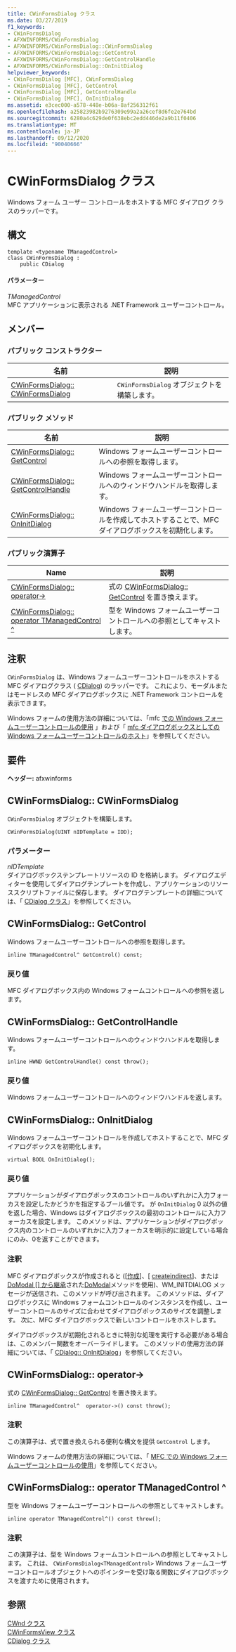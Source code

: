 ```yaml
---
title: CWinFormsDialog クラス
ms.date: 03/27/2019
f1_keywords:
- CWinFormsDialog
- AFXWINFORMS/CWinFormsDialog
- AFXWINFORMS/CWinFormsDialog::CWinFormsDialog
- AFXWINFORMS/CWinFormsDialog::GetControl
- AFXWINFORMS/CWinFormsDialog::GetControlHandle
- AFXWINFORMS/CWinFormsDialog::OnInitDialog
helpviewer_keywords:
- CWinFormsDialog [MFC], CWinFormsDialog
- CWinFormsDialog [MFC], GetControl
- CWinFormsDialog [MFC], GetControlHandle
- CWinFormsDialog [MFC], OnInitDialog
ms.assetid: e3cec000-a578-448e-b06a-8af256312f61
ms.openlocfilehash: a25823982b9276309e99a2a26cef8d6fe2e764bd
ms.sourcegitcommit: 6280a4c629de0f638ebc2edd446de2a9b11f0406
ms.translationtype: MT
ms.contentlocale: ja-JP
ms.lasthandoff: 09/12/2020
ms.locfileid: "90040666"
---
```

# <a name="cwinformsdialog-class"></a>CWinFormsDialog クラス

Windows フォーム ユーザー コントロールをホストする MFC ダイアログ クラスのラッパーです。

## <a name="syntax"></a>構文

```
template <typename TManagedControl>
class CWinFormsDialog :
    public CDialog
```

#### <a name="parameters"></a>パラメーター

*TManagedControl*<br/>
MFC アプリケーションに表示される .NET Framework ユーザーコントロール。

## <a name="members"></a>メンバー

### <a name="public-constructors"></a>パブリック コンストラクター

|名前|説明|
|----------|-----------------|
|[CWinFormsDialog:: CWinFormsDialog](#cwinformsdialog)|`CWinFormsDialog` オブジェクトを構築します。|

### <a name="public-methods"></a>パブリック メソッド

|名前|説明|
|----------|-----------------|
|[CWinFormsDialog:: GetControl](#getcontrol)|Windows フォームユーザーコントロールへの参照を取得します。|
|[CWinFormsDialog:: GetControlHandle](#getcontrolhandle)|Windows フォームユーザーコントロールへのウィンドウハンドルを取得します。|
|[CWinFormsDialog:: OnInitDialog](#oninitdialog)|Windows フォームユーザーコントロールを作成してホストすることで、MFC ダイアログボックスを初期化します。|

### <a name="public-operators"></a>パブリック演算子

|Name|説明|
|----------|-|
|[CWinFormsDialog:: operator-&gt;](#operator_-_gt)|式の [CWinFormsDialog:: GetControl](#getcontrol) を置き換えます。|
|[CWinFormsDialog:: operator TManagedControl ^](#operator-tmanagedcontrol-hat)|型を Windows フォームユーザーコントロールへの参照としてキャストします。|

## <a name="remarks"></a>注釈

`CWinFormsDialog` は、Windows フォームユーザーコントロールをホストする MFC ダイアログクラス ( [CDialog](../../mfc/reference/cdialog-class.md)) のラッパーです。 これにより、モーダルまたはモードレスの MFC ダイアログボックスに .NET Framework コントロールを表示できます。

Windows フォームの使用方法の詳細については、「mfc [での Windows フォームユーザーコントロールの使用](../../dotnet/using-a-windows-form-user-control-in-mfc.md) 」および「 [mfc ダイアログボックスとしての Windows フォームユーザーコントロールのホスト](../../dotnet/hosting-a-windows-form-user-control-as-an-mfc-dialog-box.md)」を参照してください。

## <a name="requirements"></a>要件

**ヘッダー:** afxwinforms

## <a name="cwinformsdialogcwinformsdialog"></a><a name="cwinformsdialog"></a> CWinFormsDialog:: CWinFormsDialog

`CWinFormsDialog` オブジェクトを構築します。

```
CWinFormsDialog(UINT nIDTemplate = IDD);
```

### <a name="parameters"></a>パラメーター

*nIDTemplate*<br/>
ダイアログボックステンプレートリソースの ID を格納します。 ダイアログエディターを使用してダイアログテンプレートを作成し、アプリケーションのリソーススクリプトファイルに保存します。 ダイアログテンプレートの詳細については、「 [CDialog クラス](../../mfc/reference/cdialog-class.md)」を参照してください。

## <a name="cwinformsdialoggetcontrol"></a><a name="getcontrol"></a> CWinFormsDialog:: GetControl

Windows フォームユーザーコントロールへの参照を取得します。

```
inline TManagedControl^ GetControl() const;
```

### <a name="return-value"></a>戻り値

MFC ダイアログボックス内の Windows フォームコントロールへの参照を返します。

## <a name="cwinformsdialoggetcontrolhandle"></a><a name="getcontrolhandle"></a> CWinFormsDialog:: GetControlHandle

Windows フォームユーザーコントロールへのウィンドウハンドルを取得します。

```
inline HWND GetControlHandle() const throw();
```

### <a name="return-value"></a>戻り値

Windows フォームユーザーコントロールへのウィンドウハンドルを返します。

## <a name="cwinformsdialogoninitdialog"></a><a name="oninitdialog"></a> CWinFormsDialog:: OnInitDialog

Windows フォームユーザーコントロールを作成してホストすることで、MFC ダイアログボックスを初期化します。

```
virtual BOOL OnInitDialog();
```

### <a name="return-value"></a>戻り値

アプリケーションがダイアログボックスのコントロールのいずれかに入力フォーカスを設定したかどうかを指定するブール値です。 が `OnInitDialog` 0 以外の値を返した場合、Windows はダイアログボックスの最初のコントロールに入力フォーカスを設定します。 このメソッドは、アプリケーションがダイアログボックス内のコントロールのいずれかに入力フォーカスを明示的に設定している場合にのみ、0を返すことができます。

### <a name="remarks"></a>注釈

MFC ダイアログボックスが作成されると ([[作成](../../mfc/reference/cdialog-class.md#create)]、[ [createindirect](../../mfc/reference/cdialog-class.md#createindirect)]、または [DoModal [] から継承](../../mfc/reference/cdialog-class.md)された[DoModal](../../mfc/reference/cdialog-class.md#domodal)メソッドを使用)、WM_INITDIALOG メッセージが送信され、このメソッドが呼び出されます。 このメソッドは、ダイアログボックスに Windows フォームコントロールのインスタンスを作成し、ユーザーコントロールのサイズに合わせてダイアログボックスのサイズを調整します。 次に、MFC ダイアログボックスで新しいコントロールをホストします。

ダイアログボックスが初期化されるときに特別な処理を実行する必要がある場合は、このメンバー関数をオーバーライドします。 このメソッドの使用方法の詳細については、「 [CDialog:: OnInitDialog](../../mfc/reference/cdialog-class.md#oninitdialog)」を参照してください。

## <a name="cwinformsdialogoperator--gt"></a><a name="operator_-_gt"></a> CWinFormsDialog:: operator-&gt;

式の [CWinFormsDialog:: GetControl](#getcontrol) を置き換えます。

```
inline TManagedControl^  operator->() const throw();
```

### <a name="remarks"></a>注釈

この演算子は、式で置き換えられる便利な構文を提供 `GetControl` します。

Windows フォームの使用方法の詳細については、「 [MFC での Windows フォームユーザーコントロールの使用](../../dotnet/using-a-windows-form-user-control-in-mfc.md)」を参照してください。

## <a name="cwinformsdialogoperator-tmanagedcontrol"></a><a name="operator-tmanagedcontrol-hat"></a> CWinFormsDialog:: operator TManagedControl ^

型を Windows フォームユーザーコントロールへの参照としてキャストします。

```
inline operator TManagedControl^() const throw();
```

### <a name="remarks"></a>注釈

この演算子は、型を Windows フォームコントロールへの参照としてキャストします。 これは、 `CWinFormsDialog<TManagedControl>` Windows フォームユーザーコントロールオブジェクトへのポインターを受け取る関数にダイアログボックスを渡すために使用されます。

## <a name="see-also"></a>参照

[CWnd クラス](../../mfc/reference/cwnd-class.md)<br/>
[CWinFormsView クラス](../../mfc/reference/cwinformsview-class.md)<br/>
[CDialog クラス](../../mfc/reference/cdialog-class.md)
